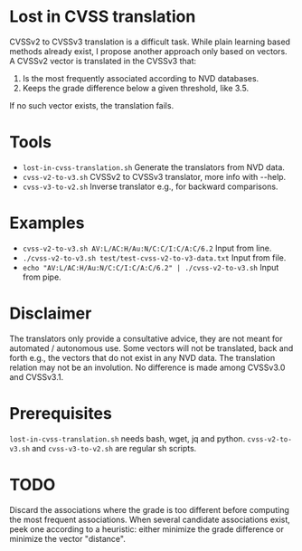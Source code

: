 # Lost in CVSS translation
CVSSv2 to CVSSv3 translation is a difficult task.
While plain learning based methods already exist,
I propose another approach only based on vectors.
A CVSSv2 vector is translated in the CVSSv3 that:
1. Is the most frequently associated according to NVD databases.
2. Keeps the grade difference below a given threshold, like 3.5.

If no such vector exists, the translation fails.

# Tools
- ``lost-in-cvss-translation.sh`` Generate the translators from NVD data.
- ``cvss-v2-to-v3.sh`` CVSSv2 to CVSSv3 translator, more info with --help.
- ``cvss-v3-to-v2.sh`` Inverse translator e.g., for backward comparisons.

# Examples
- ```cvss-v2-to-v3.sh AV:L/AC:H/Au:N/C:C/I:C/A:C/6.2```            Input from line.
- ```./cvss-v2-to-v3.sh test/test-cvss-v2-to-v3-data.txt```        Input from file.
- ```echo "AV:L/AC:H/Au:N/C:C/I:C/A:C/6.2" | ./cvss-v2-to-v3.sh``` Input from pipe.

# Disclaimer
The translators only provide a consultative advice,
they are not meant for automated / autonomous use.
Some vectors will not be translated, back and forth
e.g., the vectors that do not exist in any NVD data.
The translation relation may not be an involution.
No difference is made among CVSSv3.0 and CVSSv3.1.

# Prerequisites
``lost-in-cvss-translation.sh`` needs bash, wget, jq and python.
``cvss-v2-to-v3.sh`` and ``cvss-v3-to-v2.sh`` are regular sh scripts.

# TODO
Discard the associations where the grade is too different before computing the most frequent associations.
When several candidate associations exist, peek one according to a heuristic: either minimize the grade difference or minimize the vector "distance".

